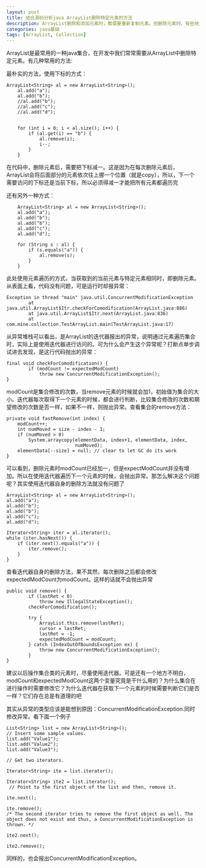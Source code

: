 ```yaml
---
layout: post
title: 结合源码分析java ArrayList删除特定元素的方法
description: ArrayList删除和添加元素时，都需要重新复制元素。但删除元素时，有些地方需要注意，稍微大意，就容易出错。最常见的一种异常是：java.util.concurrentmodificationexception。本篇文章中会分析几种删除特定元素的方法，并结合源码给出分析
categories: java基础
tags: [ArrayList, Collection]
---
```


ArrayList是最常用的一种java集合，在开发中我们常常需要从ArrayList中删除特定元素。有几种常用的方法:

最朴实的方法，使用下标的方式：

	ArrayList<String> al = new ArrayList<String>();
		al.add("a");
		al.add("b");
		//al.add("b");
		//al.add("c");
		//al.add("d");
		
		
		for (int i = 0; i < al.size(); i++) {
			if (al.get(i) == "b") {
				al.remove(i);
				i--;
			}
		}


在代码中，删除元素后，需要把下标减一。这是因为在每次删除元素后，ArrayList会将后面部分的元素依次往上挪一个位置（就是copy），所以，下一个需要访问的下标还是当前下标，所以必须得减一才能把所有元素都遍历完

还有另外一种方式：
		
		ArrayList<String> al = new ArrayList<String>();
		al.add("a");
		al.add("b");
		al.add("b");
		al.add("c");
		al.add("d");
		
		for (String s : al) {
			if (s.equals("a")) {
				al.remove(s);
			}
		}

此处使用元素遍历的方式，当获取到的当前元素与特定元素相同时，即删除元素。从表面上看，代码没有问题，可是运行时却报异常：
	
	Exception in thread "main" java.util.ConcurrentModificationException
			at java.util.ArrayList$Itr.checkForComodification(ArrayList.java:886)
			at java.util.ArrayList$Itr.next(ArrayList.java:836)
			at com.mine.collection.TestArrayList.main(TestArrayList.java:17)

从异常堆栈可以看出，是ArrayList的迭代器报出的异常，说明通过元素遍历集合时，实际上是使用迭代器进行访问的。可为什么会产生这个异常呢？打断点单步调试进去发现，是这行代码抛出的异常：

	final void checkForComodification() {
            if (modCount != expectedModCount)
                throw new ConcurrentModificationException();
    }

modCount是集合修改的次数，当remove元素的时候就会加1，初始值为集合的大小。迭代器每次取得下一个元素的时候，都会进行判断，比较集合修改的次数和期望修改的次数是否一样，如果不一样，则抛出异常。查看集合的remove方法：

	private void fastRemove(int index) {
        modCount++;
        int numMoved = size - index - 1;
        if (numMoved > 0)
            System.arraycopy(elementData, index+1, elementData, index,
                             numMoved);
        elementData[--size] = null; // clear to let GC do its work
    }

可以看到，删除元素时modCount已经加一，但是expectModCount并没有增加。所以在使用迭代器遍历下一个元素的时候，会抛出异常。那怎么解决这个问题呢？其实使用迭代器自身的删除方法就没有问题了

	ArrayList<String> al = new ArrayList<String>();
	al.add("a");
	al.add("b");
	al.add("b");
	al.add("c");
	al.add("d");

	Iterator<String> iter = al.iterator();
	while (iter.hasNext()) {
		if (iter.next().equals("a")) {
			iter.remove();
		}
	}

查看迭代器自身的删除方法，果不其然，每次删除之后都会修改expectedModCount为modCount。这样的话就不会抛出异常

	public void remove() {
            if (lastRet < 0)
                throw new IllegalStateException();
            checkForComodification();

            try {
                ArrayList.this.remove(lastRet);
                cursor = lastRet;
                lastRet = -1;
                expectedModCount = modCount;
            } catch (IndexOutOfBoundsException ex) {
                throw new ConcurrentModificationException();
            }
	}

建议以后操作集合类的元素时，尽量使用迭代器。可是还有一个地方不明白，modCount和expectedModCount这两个变量究竟是干什么用的？为什么集合在进行操作时需要修改它？为什么迭代器在获取下一个元素的时候需要判断它们是否一样？它们存在总是有道理的吧

其实从异常的类型应该是能想到原因：ConcurrentModificationException.同时修改异常。看下面一个例子

	List<String> list = new ArrayList<String>();
    // Insert some sample values.
    list.add("Value1");
    list.add("Value2");
	list.add("Value3");

    // Get two iterators.

    Iterator<String> ite = list.iterator();

   	Iterator<String> ite2 = list.iterator();
	 // Point to the first object of the list and then, remove it.

    ite.next();

    ite.remove();
    /* The second iterator tries to remove the first object as well. The object does not exist and thus, a ConcurrentModificationException is thrown. */

    ite2.next();

    ite2.remove();

同样的，也会报出ConcurrentModificationException。


